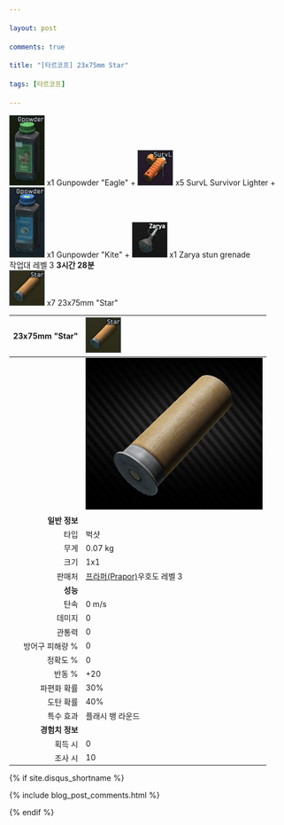 ```yaml
---

layout: post

comments: true

title: "[타르코프] 23x75mm Star"

tags: [타르코프]

---
```


![Gunpowder "Eagle"](/assets/image/tarkov/material/Gunpowder_eagle_icon.png) x1 Gunpowder "Eagle" + ![SurvL Survivor Lighter](/assets/image/tarkov/material/SurvL_Icon.png) x5 SurvL Survivor Lighter + ![Gunpowder "Kite"](/assets/image/tarkov/material/Gunpowder_Icon.png) x1 Gunpowder "Kite" + ![Zarya stun grenade](/assets/image/tarkov/material/Zarya_stun_grenade_icon.png) x1 Zarya stun grenade  
작업대 레벨 3 **3시간 28분**  
![23x75mm "Star"](/assets/image/tarkov/bullet/23x75_Star_icon.png) x7 23x75mm "Star"

|23x75mm "Star"|![23x75mm "Star"](/assets/image/tarkov/bullet/23x75_Star_icon.png)|
|--:|:--|
||![23x75mm "Star"](/assets/image/tarkov/bullet/23x75_Star_ins.png)|
|**일반 정보**|
|타입|벅샷|
|무게|0.07 kg|
|크기|1x1|
|판매처|[프라퍼(Prapor)](https://dndl93.github.io/_posts/2021-02-07-%ED%83%80%EB%A5%B4%EC%BD%94%ED%94%84-%ED%94%84%EB%9D%BC%ED%8D%BC(Prapor)/)우호도 레벨 3|
|**성능**|
|탄속|0 m/s|
|데미지|0|
|관통력|0|
|방어구 피해량 %|0|
|정확도 %|0|
|반동 %|+20|
|파편화 확률|30%|
|도탄 확률|40%|
|특수 효과|플래시 뱅 라운드|
|**경험치 정보**|
|획득 시|0|
|조사 시|10|

{% if site.disqus_shortname %}

<div class="comments">

  {% include blog_post_comments.html %}

</div>

{% endif %}

<div id="disqus_thread"></div>